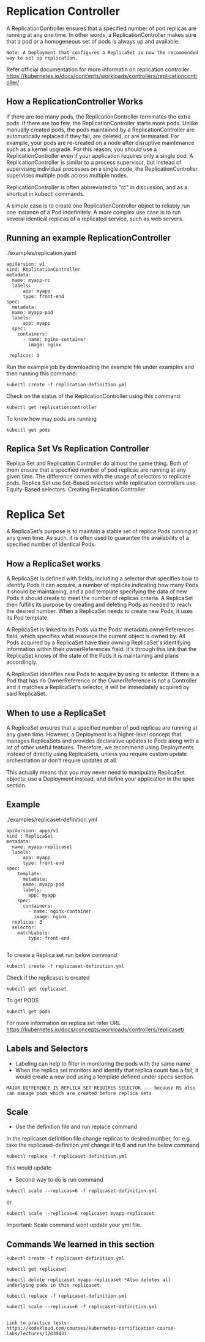 # Replication Controller

A ReplicationController ensures that a specified number of pod replicas are running at any one time. 
In other words, a ReplicationController makes sure that a pod or a homogeneous set of pods is always up and available.

```
Note: A Deployment that configures a ReplicaSet is now the recommended way to set up replication.
```
Refer official documentation for more informatin on replication controller
https://kubernetes.io/docs/concepts/workloads/controllers/replicationcontroller/

## How a ReplicationController Works
If there are too many pods, the ReplicationController terminates the extra pods. If there are too few, the ReplicationController starts more pods. Unlike manually created pods, the pods maintained by a ReplicationController are automatically replaced if they fail, are deleted, or are terminated. For example, your pods are re-created on a node after disruptive maintenance such as a kernel upgrade. For this reason, you should use a ReplicationController even if your application requires only a single pod. A ReplicationController is similar to a process supervisor, but instead of supervising individual processes on a single node, the ReplicationController supervises multiple pods across multiple nodes.

ReplicationController is often abbreviated to "rc" in discussion, and as a shortcut in kubectl commands.

A simple case is to create one ReplicationController object to reliably run one instance of a Pod indefinitely. A more complex use case is to run several identical replicas of a replicated service, such as web servers.

## Running an example ReplicationController 

./examples/replication.yaml 
```
apiVersion: v1
kind: ReplicationController
metadata:
  name: myapp-rc
  labels:
      app: myapp
      type: front-end
spec:
  metadata:
  name: myapp-pod
  labels:
      app: myapp
  spec:
    containers:
      - name: nginx-container
        image: nginx
 
 replicas: 3
```
Run the example job by downloading the example file under examples and then running this command:

```
kubectl create -f replication-definition.yml
```

Check on the status of the ReplicationController using this command:

```
kubectl get replicationcontroller
```

To know how may pods are running

```
kubectl get pods
```


## Replica Set Vs Replication Controller

Replica Set and Replication Controller do almost the same thing. Both of them ensure that a specified number of pod replicas are running at any given time. 
The difference comes with the usage of selectors to replicate pods. Replica Set use Set-Based selectors while replication controllers use Equity-Based selectors.
Creating Replication Controller


# Replica Set

A ReplicaSet's purpose is to maintain a stable set of replica Pods running at any given time. 
As such, it is often used to guarantee the availability of a specified number of identical Pods.

## How a ReplicaSet works
A ReplicaSet is defined with fields, including a selector that specifies how to identify Pods it can acquire, a number of replicas indicating how many Pods it should be maintaining, and a pod template specifying the data of new Pods it should create to meet the number of replicas criteria. A ReplicaSet then fulfills its purpose by creating and deleting Pods as needed to reach the desired number. When a ReplicaSet needs to create new Pods, it uses its Pod template.

A ReplicaSet is linked to its Pods via the Pods' metadata.ownerReferences field, which specifies what resource the current object is owned by. All Pods acquired by a ReplicaSet have their owning ReplicaSet's identifying information within their ownerReferences field. It's through this link that the ReplicaSet knows of the state of the Pods it is maintaining and plans accordingly.

A ReplicaSet identifies new Pods to acquire by using its selector. If there is a Pod that has no OwnerReference or the OwnerReference is not a Controller and it matches a ReplicaSet's selector, it will be immediately acquired by said ReplicaSet.

## When to use a ReplicaSet
A ReplicaSet ensures that a specified number of pod replicas are running at any given time. However, a Deployment is a higher-level concept that manages ReplicaSets and provides declarative updates to Pods along with a lot of other useful features. Therefore, we recommend using Deployments instead of directly using ReplicaSets, unless you require custom update orchestration or don't require updates at all.

This actually means that you may never need to manipulate ReplicaSet objects: use a Deployment instead, and define your application in the spec section.

## Example

./examples/replicaset-definition.yml

```
apiVersion: apps/v1
kind : ReplicaSet
metadata:
  name: myapp-replicaset
  labels:
      app: myapp
      type: front-end
spec:
    template:
      metadata:
      name: myapp-pod
      labels:
        app: myapp
    spec:
      containers:
        - name: nginx-container
          image: nginx 
  replicas: 3
  selector: 
    matchLabels:
        type: front-end
        
  ```
  
 To create a Replica set run below command
 
 ```
 kubectl create -f replicaset-definition.yml
 ```
 
 Check if the replicaset is created
 
 ```
 kubectl get replicaset
 ```
 
 To get PODS
 
 ```
 kubectl get pods
 ```
 
 For more information on replica set refer URL https://kubernetes.io/docs/concepts/workloads/controllers/replicaset/
 
 ## Labels and Selectors
 
 * Labeling  can help to filter in monitoring the pods with the same name
 * When the replica set monitors and identify that replica count has a  fail; it would  create a new pod using a template defined under specs section.
 
 
  ```
  MAJOR DIFFERENCE IS REPLICA SET REQUIRES SELECTOR --- because RS also can manage pods which are created before replica sets
  ```
  
  ## Scale
  
  *  Use the definition file and run replace command
  
  In the replicaset definition file change replicas to desired number, for e.g take the replicaset-definition.yml change it to 6 and run the below command
  
  ```
  kubectl replace -f replicaset-definition.yml
  ```
  this would update
  
  * Second way to do is run command
  
  ```
  kubectl scale --replicas=6 -f replicaset-definition.yml
  ```
  or
  ```
  kubectl scale --replicas=6 replicaset myapp-replicaset
  ```
  
 Important: Scale command wont update your yml file.
 
 ## Commands We learned in this section
 
 ```
 kubectl create -f replicaset-definition.yml
 
 kubectl get replicaset
 
 kubectl delete replicaset myapp-replicaset *Also deletes all underlying pods in this replicaset
 
 kubectl replace -f replicaset-definition.yml 
 
 kubectl scale --replicas=6 -f replicaset-definition.yml
 
 ```
 
 
 ```
 
 Link to practice tests:
 https://kodekloud.com/courses/kubernetes-certification-course-labs/lectures/12039431
